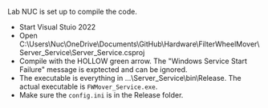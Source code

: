 Lab NUC is set up to compile the code. 
 * Start Visual Stuio 2022
 * Open C:\Users\Nuc\OneDrive\Documents\GitHub\Hardware\FilterWheelMover\Server_Service\Server_Service.csproj
 * Compile with the HOLLOW green arrow. The "Windows Service Start Failure" message is exptected and can be ignored.
 * The executable is everything in ...\Server_Service\bin\Release. The actual executable is `FWMover_Service.exe`.
  * Make sure the `config.ini` is in the Release folder.
